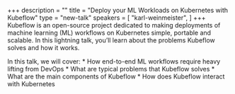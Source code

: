 +++
description = ""
title = "Deploy your ML Workloads on Kubernetes with Kubeflow"
type = "new-talk"
speakers = [
        "karl-weinmeister",
]
+++
Kubeflow is an open-source project dedicated to making deployments of machine learning (ML) workflows on Kubernetes simple, portable and scalable. In this lightning talk, you’ll learn about the problems Kubeflow solves and how it works.

In this talk, we will cover: * How end-to-end ML workflows require heavy lifting from DevOps * What are typical problems that Kubeflow solves * What are the main components of Kubeflow * How does Kubeflow interact with Kubernetes